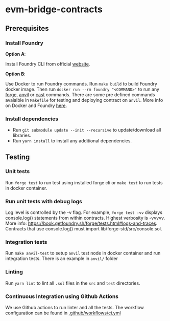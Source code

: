# evm-bridge-contracts

## Prerequisites
### Install Foundry
**Option A**:

Install Foundry CLI from official [website](https://book.getfoundry.sh/getting-started/installation.html#on-linux-and-macos. ).

**Option B**: 

Use Docker to run Foundry commands. Run `make build` to build Foundry docker image. Then run `docker run --rm foundry "<COMMAND>"` to run any [forge](https://book.getfoundry.sh/reference/forge/), [anvil](https://book.getfoundry.sh/reference/anvil/) or [cast](https://book.getfoundry.sh/reference/cast/) commands. There are some pre defined commands avaialble in `Makefile` for testing and deploying contract on `anvil`. More info on Docker and Foundry [here](https://book.getfoundry.sh/tutorials/foundry-docker).

### Install dependencies
- Run `git submodule update --init --recursive` to update/download all libraries.
- Run `yarn install` to install any additional dependencies.

## Testing
### Unit tests
Run `forge test` to run test using installed forge cli or `make test` to run tests in docker container.

### Run unit tests with debug logs
Log level is controlled by the -v flag. For example, `forge test -vv` displays console.log() statements from within contracts. Highest verbosity is -vvvvv. More info: https://book.getfoundry.sh/forge/tests.html#logs-and-traces. Contracts that use console.log() must import lib/forge-std/src/console.sol.

### Integration tests
Run `make anvil-test` to setup `anvil` test node in docker container and run integration tests. There is an example in `anvil/` folder

### Linting
Run `yarn lint` to lint all `.sol` files in the `src` and `test` directories.

### Continuous Integration using Github Actions
We use Github actions to run linter and all the tests. The workflow configuration can be found in [.github/workflows/ci.yml](.github/workflows/ci.yml)
